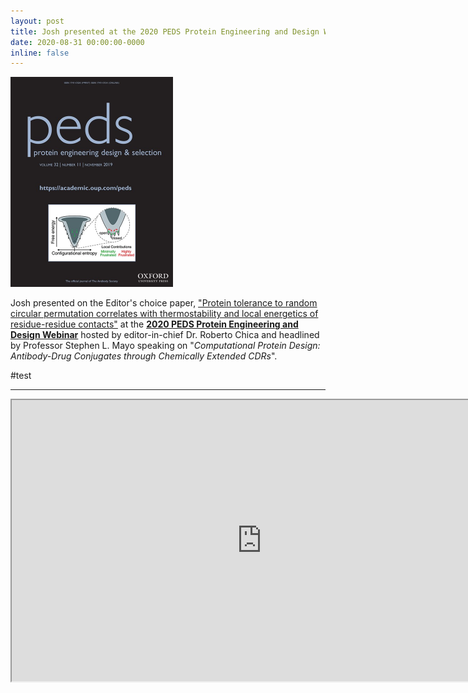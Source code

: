 ```yaml
---
layout: post
title: Josh presented at the 2020 PEDS Protein Engineering and Design Webinar
date: 2020-08-31 00:00:00-0000
inline: false
---
```


<img src="/assets/img/publication_preview/2019_PEDScover.jpeg"  width="260" height="336">

Josh presented on the Editor's choice paper, <a href = "https://academic.oup.com/peds/article/32/11/489/5867558">"Protein tolerance to random circular permutation correlates with thermostability and local energetics of residue-residue contacts"</a> at the **<a href = "https://academic.oup.com/peds/pages/protein-engineering-design-webinars"> 2020 PEDS Protein Engineering and Design Webinar</a>** hosted by editor-in-chief Dr. Roberto Chica and headlined by Professor Stephen L. Mayo speaking on "*Computational Protein Design: Antibody-Drug Conjugates through Chemically Extended CDRs*".

#test



***

<iframe width="800" height="450"
src="https://www.youtube.com/embed/CG1RMxUSlBY">
</iframe>